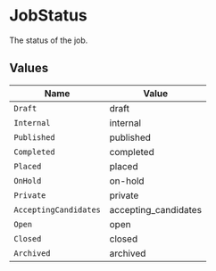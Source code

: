 # JobStatus

The status of the job.


## Values

| Name                  | Value                 |
| --------------------- | --------------------- |
| `Draft`               | draft                 |
| `Internal`            | internal              |
| `Published`           | published             |
| `Completed`           | completed             |
| `Placed`              | placed                |
| `OnHold`              | on-hold               |
| `Private`             | private               |
| `AcceptingCandidates` | accepting_candidates  |
| `Open`                | open                  |
| `Closed`              | closed                |
| `Archived`            | archived              |